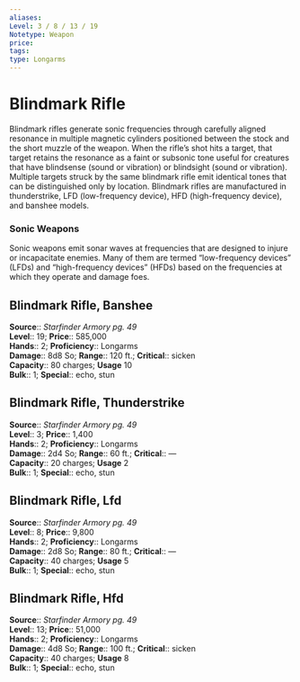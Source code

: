 ```yaml
---
aliases: 
Level: 3 / 8 / 13 / 19
Notetype: Weapon
price: 
tags: 
type: Longarms
---
```


# Blindmark Rifle

Blindmark rifles generate sonic frequencies through carefully aligned resonance in multiple magnetic cylinders positioned between the stock and the short muzzle of the weapon. When the rifle’s shot hits a target, that target retains the resonance as a faint or subsonic tone useful for creatures that have blindsense (sound or vibration) or blindsight (sound or vibration). Multiple targets struck by the same blindmark rifle emit identical tones that can be distinguished only by location. Blindmark rifles are manufactured in thunderstrike, LFD (low-frequency device), HFD (high-frequency device), and banshee models.

### Sonic Weapons

Sonic weapons emit sonar waves at frequencies that are designed to injure or incapacitate enemies. Many of them are termed “low-frequency devices” (LFDs) and “high-frequency devices” (HFDs) based on the frequencies at which they operate and damage foes.  

## Blindmark Rifle, Banshee

**Source**:: _Starfinder Armory pg. 49_  
**Level**:: 19;
**Price**:: 585,000  
**Hands**:: 2;
**Proficiency**:: Longarms  
**Damage**:: 8d8 So; **Range**:: 120 ft.;
**Critical**:: sicken  
**Capacity**:: 80 charges; **Usage** 10  
**Bulk**:: 1;
**Special**:: echo, stun

## Blindmark Rifle, Thunderstrike

**Source**:: _Starfinder Armory pg. 49_  
**Level**:: 3;
**Price**:: 1,400  
**Hands**:: 2;
**Proficiency**:: Longarms  
**Damage**:: 2d4 So; **Range**:: 60 ft.;
**Critical**:: —  
**Capacity**:: 20 charges; **Usage** 2  
**Bulk**:: 1;
**Special**:: echo, stun

## Blindmark Rifle, Lfd

**Source**:: _Starfinder Armory pg. 49_  
**Level**:: 8;
**Price**:: 9,800  
**Hands**:: 2;
**Proficiency**:: Longarms  
**Damage**:: 2d8 So; **Range**:: 80 ft.;
**Critical**:: —  
**Capacity**:: 40 charges; **Usage** 5  
**Bulk**:: 1;
**Special**:: echo, stun

## Blindmark Rifle, Hfd

**Source**:: _Starfinder Armory pg. 49_  
**Level**:: 13;
**Price**:: 51,000  
**Hands**:: 2;
**Proficiency**:: Longarms  
**Damage**:: 4d8 So; **Range**:: 100 ft.;
**Critical**:: sicken  
**Capacity**:: 40 charges; **Usage** 8  
**Bulk**:: 1;
**Special**:: echo, stun
